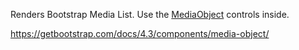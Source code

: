 Renders Bootstrap Media List. Use the [MediaObject](~/controls/bootstrap4/MediaObject) controls inside.

<https://getbootstrap.com/docs/4.3/components/media-object/>

